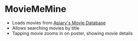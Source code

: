 # MovieMeMine
* Loads movies from [Apiary's Movie Database](http://docs.themoviedb.apiary.io/)
* Allows searching movies by title
* Tapping movie zooms in on poster, showing movie details
